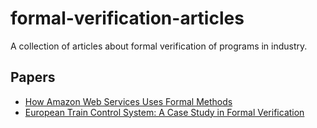 # formal-verification-articles
A collection of articles about formal verification of programs in industry.

## Papers

* [How Amazon Web Services Uses Formal Methods](http://cacm.acm.org/magazines/2015/4/184701-how-amazon-web-services-uses-formal-methods/fulltext)
* [European Train Control System: A Case Study in Formal Verification](https://github.com/alvare/formal-verification-articles/blob/master/European%20Train%20Control%20System:%20A%20Case%20Study%20in%20Formal%20Verification.pdf)
